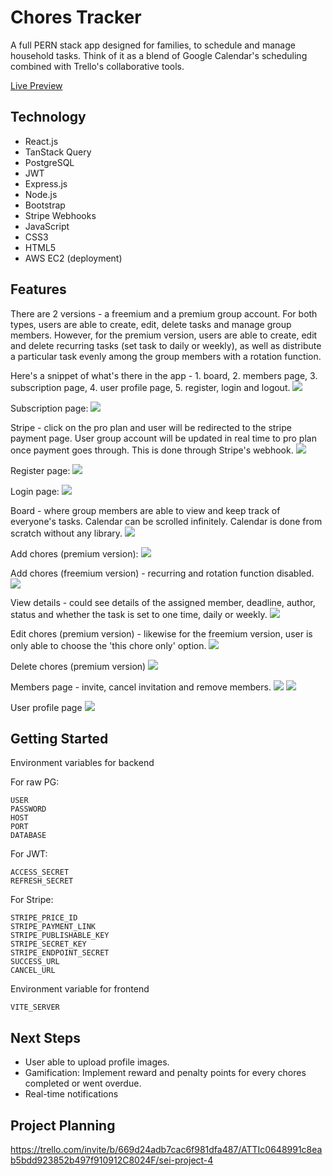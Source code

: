 # Chores Tracker

A full PERN stack app designed for families, to schedule and manage household tasks. Think of it as a blend of Google Calendar's scheduling combined with Trello's collaborative tools.

<a href="http://3.0.146.49:5173/login" target="_blank">Live Preview</a>

## Technology

- React.js
- TanStack Query
- PostgreSQL
- JWT
- Express.js
- Node.js
- Bootstrap
- Stripe Webhooks
- JavaScript
- CSS3
- HTML5
- AWS EC2 (deployment)

## Features

There are 2 versions - a freemium and a premium group account. For both types, users are able to create, edit, delete tasks and manage group members. However, for the premium version, users are able to create, edit and delete recurring tasks (set task to daily or weekly), as well as distribute a particular task evenly among the group members with a rotation function.

Here's a snippet of what's there in the app - 1. board, 2. members page, 3. subscription page, 4. user profile page, 5. register, login and logout.
<img src="readme/navbar.png">

Subscription page:
<img src="readme/subscription.png">

Stripe - click on the pro plan and user will be redirected to the stripe payment page. User group account will be updated in real time to pro plan once payment goes through. This is done through Stripe's webhook.
<img src="readme/stripe.png">

Register page:
<img src="readme/register.png">

Login page:
<img src="readme/login.png">

Board - where group members are able to view and keep track of everyone's tasks. Calendar can be scrolled infinitely. Calendar is done from scratch without any library.
<img src="readme/calendar.png">

Add chores (premium version):
<img src="readme/addchore.png">

Add chores (freemium version) - recurring and rotation function disabled.
<img src="readme/addchorefree.png">

View details - could see details of the assigned member, deadline, author, status and whether the task is set to one time, daily or weekly.
<img src="readme/viewchore.png">

Edit chores (premium version) - likewise for the freemium version, user is only able to choose the 'this chore only' option.
<img src="readme/editchore.png">

Delete chores (premium version)
<img src="readme/delchore.png">

Members page - invite, cancel invitation and remove members.
<img src="readme/member1.png">
<img src="readme/member2.png">

User profile page
<img src="readme/userprofile.png">

## Getting Started

Environment variables for backend

For raw PG:

```
USER
PASSWORD
HOST
PORT
DATABASE
```

For JWT:

```
ACCESS_SECRET
REFRESH_SECRET
```

For Stripe:

```
STRIPE_PRICE_ID
STRIPE_PAYMENT_LINK
STRIPE_PUBLISHABLE_KEY
STRIPE_SECRET_KEY
STRIPE_ENDPOINT_SECRET
SUCCESS_URL
CANCEL_URL
```

Environment variable for frontend

```
VITE_SERVER
```

## Next Steps

- User able to upload profile images.
- Gamification: Implement reward and penalty points for every chores completed or went overdue.
- Real-time notifications

## Project Planning

https://trello.com/invite/b/669d24adb7cac6f981dfa487/ATTIc0648991c8eab5bdd923852b497f910912C8024F/sei-project-4
